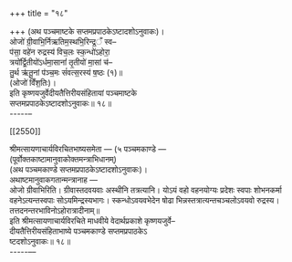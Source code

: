 +++
title = "१८"

+++
(अथ पञ्चमाष्टके सप्तमप्रपाठकेऽष्टादशोऽनुवाकः)।  
ओजो॑ ग्री॒वाभि॒र्निऋतिम॒स्थभि॒रिन्द्र॒ँ स्व–  
प॑सा॒ वहे॑न रुद्रस्य॑ विच॒लः स्क॒न्धो॑ऽहोरा॒  
त्रयो॑र्द्वि॒तीयो॑ऽर्धमा॒सानां॑ तृ॒तीयो॑ मा॒सां च॑–  
तु॒र्थ ऋ॑तू॒नां प॑ञ्च॒मः सं॑वत्स॒रस्य॑ ष॒ष्ठः (१)॥  
(ओजो॑ विँश॒तिः)।  
इति कृष्णयजुर्वेदीयतैत्तिरीयसंहितायां पञ्चमाष्टके  
सप्तमप्रपाठकेऽष्टादशोऽनुवाकः॥ १८॥  
-----–

[[2550]]

श्रीमत्सायणाचार्यविरचितभाष्यसमेता — (५ पञ्चमकाण्डे —  
(पूर्वोक्तकाष्टामानुवाकोक्तमन्त्राभिधानम्)  
(अथ पञ्चमकाण्डे सप्तमप्रपाठकेऽष्टादशोऽनुवाकः)।  
अथाष्टमानुवाकगतान्मन्त्रानाह —  
ओजो ग्रीवाभिरिति। ग्रीवास्तदवयवाः अस्थीनि तत्रत्यानि। योऽयं वहो वहनयोग्यः प्रदेशः स्वपाः शोभनकर्मा वहनेऽत्यन्तस्वपाः सोऽयमिन्द्रस्यभागः। स्कन्धोऽवयवभेदेन षोढा भिन्नस्तत्रात्यन्तचञ्चलोऽवयवो रुद्रस्य। तत्तदनन्तरभाविनोऽहोरात्रादीनाम्॥  
इति श्रीमत्सायणाचार्यविरचिते माधवीये वेदार्थप्रकाशे कृष्णयजुर्वे–  
दीयतैत्तिरीयसंहिताभाष्ये पञ्चमकाण्डे सप्तमप्रपाठकेऽ  
ष्टदशोऽनुवाकः॥ १८॥  
-----––  
